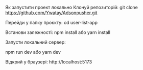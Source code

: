 Як запустити проект локально
Клонуй репозиторій:
git clone https://github.com/Ywatay/Adsonpusher.git

Перейди у папку проєкту:
cd user-list-app

Встанови залежності:
npm install або yarn install

Запусти локальний сервер:

npm run dev або yarn dev

Відкрий у браузері:
http://localhost:5173
